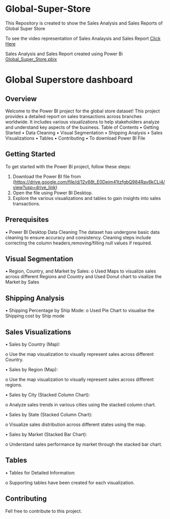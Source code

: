 # Global-Super-Store
This Repository is created to show the Sales Analysis and Sales Reports of Global Super Store

To see the video representation of Sales Analaysis and Sales Report [Click Here](https://drive.google.com/file/d/1dBzQAKytQoDTai3QXX0aohnx0q6YuS3L/view?usp=drive_link)

Sales Analysis and Sales Report created using Power Bi [Global_Super_Store.pbix](https://drive.google.com/file/d/12y68t_E0Deim41tzfgbQ984Rav6kCLi4/view?usp=drive_link)

# Global Superstore dashboard
## Overview
Welcome to the Power BI project for the global store dataset! This project provides a detailed report on sales transactions across branches worldwide. It includes various visualizations to help stakeholders analyze and understand key aspects of the business.
Table of Contents
•	Getting Started
•	Data Cleaning
•	Visual Segmentation
•	Shipping Analysis
•	Sales Visualizations
•	Tables
•	Contributing
•	To download Power BI File

## Getting Started
To get started with the Power BI project, follow these steps:
1.	Download the Power BI file from (https://drive.google.com/file/d/12y68t_E0Deim41tzfgbQ984Rav6kCLi4/view?usp=drive_link)
2.	Open the file using Power BI Desktop.
3.	Explore the various visualizations and tables to gain insights into sales transactions.
   
## Prerequisites
•	Power BI Desktop
Data Cleaning
The dataset has undergone basic data cleaning to ensure accuracy and consistency. Cleaning steps include correcting the column headers,removing/filling null values if required.

## Visual Segmentation
•	Region, Country, and Market by Sales:
o	Used Maps to visualize sales across different Regions and Country  and Used Donut chart to visalize the Market by Sales

## Shipping Analysis
•	Shipping Percentage by Ship Mode:
o Used Pie Chart to visualise the Shipping cost by Ship mode

## Sales Visualizations

•	Sales by Country (Map):

o	Use the map visualization to visually represent sales across different Country.

•	Sales by Region (Map):

o	Use the map visualization to visually represent sales across different regions.

•	Sales by City (Stacked Column Chart):

o	Analyze sales trends in various cities using the stacked column chart.

•	Sales by State (Stacked Column Chart):

o	Visualize sales distribution across different states using the map.

•	Sales by Market (Stacked Bar Chart):

o	Understand sales performance by market through the stacked bar chart.

## Tables
•	Tables for Detailed Information:

o	Supporting tables have been created for each visualization.

## Contributing
Fell free to contribute to this project.


